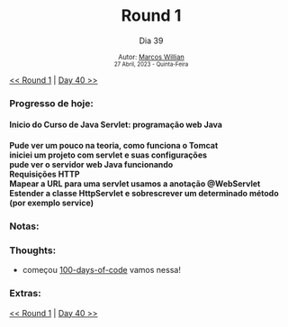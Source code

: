 <div align="center">
  <h1>Round 1</h1>
  <p>Dia 39</p>

  <sub>
    Autor: <a href="https://github.com/marcosmwx" target="_blank">Marcos Willian</a>
    <br>
    <small>27 Abril, 2023 -  Quinta-Feira</small>
  </sub>
</div>

[<< Round 1](./README.MD) | [Day 40 >>](dia040.md)

### Progresso de hoje:

<h4>Inicio do Curso de Java Servlet: programação web Java<h4>
Pude ver um pouco na teoria, como funciona o Tomcat <br>
iniciei um projeto com servlet e suas configurações <br>
pude ver o servidor web Java funcionando <br>
Requisições HTTP<br>
Mapear a URL para uma servlet usamos a anotação @WebServlet<br>
Estender a classe HttpServlet e sobrescrever um determinado método (por exemplo service)<br>

### Notas:

### Thoughts:

- começou [100-days-of-code](https://github.com/marcosmwx/100DaysOfCode) vamos nessa!

### Extras:

[<< Round 1](./README.MD) | [Day 40 >>](dia040.md)

